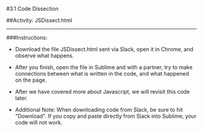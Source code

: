 #3.1 Code Dissection

##Activity: JSDissect.html

-----------------------------------

###Instructions:

   * Download the file JSDissect.html sent via Slack, open it in Chrome, and observe what happens.


   * After you finish, open the file in Sublime and with a partner, try to make connections between what is written in the code, and what happened on the page.


   * After we have covered more about Javascript, we will revisit this code later.


   * Additional Note: When downloading code from Slack, be sure to hit "Download". If you copy and paste directly from Slack into Sublime, your code will not work.